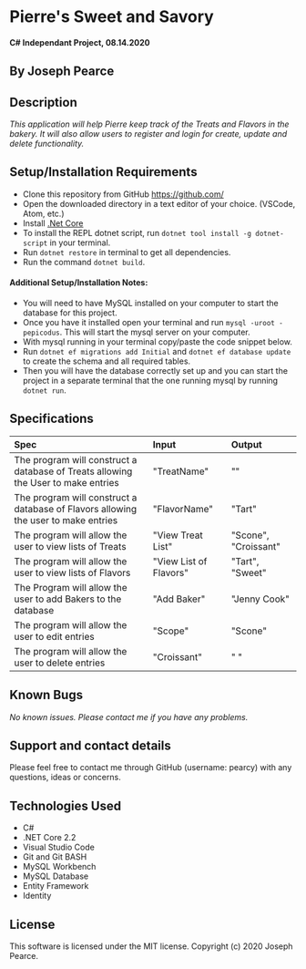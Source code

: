 # Pierre's Sweet and Savory 

#### C# Independant Project, 08.14.2020

## By Joseph Pearce

## Description

_This application will help Pierre keep track of the Treats and Flavors in the bakery. It will also allow users to register and login for create, update and delete functionality._

## Setup/Installation Requirements

* Clone this repository from GitHub https://github.com/
* Open the downloaded directory in a text editor of your choice. (VSCode, Atom, etc.)
* Install [.Net Core](https://dotnet.microsoft.com/download/dotnet-core/2.2)
* To install the REPL dotnet script, run ```dotnet tool install -g dotnet-script``` in your terminal.
* Run ```dotnet restore``` in terminal to get all dependencies.
* Run the command ```dotnet build```.

#### Additional Setup/Installation Notes:

* You will need to have MySQL installed on your computer to start the database for this project.
* Once you have it installed open your terminal and run ```mysql -uroot -pepicodus```. This will start the mysql server on your computer.
* With mysql running in your terminal copy/paste the code snippet below.
* Run ```dotnet ef migrations add Initial``` and ```dotnet ef database update``` to create the schema and all required tables.
* Then you will have the database correctly set up and you can start the project in a separate terminal that the one running mysql by running ```dotnet run```.


## Specifications

| Spec | Input | Output | 
|:--------- |:--------- |:-------- |
| The program will construct a database of Treats allowing the User to make entries | "TreatName" | "" | 
| The program will construct a database of Flavors allowing the user to make entries | "FlavorName"  | "Tart" |
| The program will allow the user to view lists of Treats | "View Treat List" | "Scone", "Croissant" |
| The program will allow the user to view lists of Flavors |  "View List of Flavors" | "Tart", "Sweet" |
| The Program will allow the user to add Bakers to the database | "Add Baker" | "Jenny Cook" |
| The program will allow the user to edit entries | "Scope" | "Scone" |
| The program will allow the user to delete entries | "Croissant" | " " | 


## Known Bugs

_No known issues. Please contact me if you have any problems._


## Support and contact details

Please feel free to contact me through GitHub (username: pearcy) with any questions, ideas or concerns.  

## Technologies Used

* C#
* .NET Core 2.2
* Visual Studio Code
* Git and Git BASH
* MySQL Workbench
* MySQL Database
* Entity Framework
* Identity


## License
This software is licensed under the MIT license. Copyright (c) 2020 Joseph Pearce.
